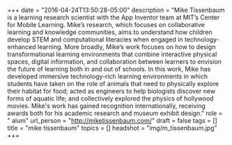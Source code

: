 +++
date = "2016-04-24T13:50:28-05:00"
description = "Mike Tissenbaum is a learning research scientist with the App Inventor team at MIT’s Center for Mobile Learning. Mike’s research, which focuses on collaborative learning and knowledge communities, aims to understand how children develop STEM and computational literacies when engaged in technology-enhanced learning. More broadly, Mike’s work focuses on how to design transformational learning environments that combine interactive physical spaces, digital information, and collaboration between learners to envision the future of learning both in and out of schools. In this work, Mike has developed immersive technology-rich learning environments in which students have taken on the role of animals that need to physically explore their habitat for food; acted as engineers to help biologists discover new forms of aquatic life; and collectively explored the physics of hollywood movies. Mike's work has gained recognition internationally, receiving awards both for his academic research and museum exhibit design."
role = " alum"
url_person = "http://miketissenbaum.com/"
draft = false
tags = []
title = "mike tissenbaum"
topics = []
headshot = "img/m_tissenbaum.jpg"
+++
